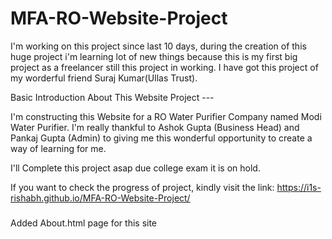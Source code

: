 # MFA-RO-Website-Project
I'm working on this project since last 10 days, during the creation of this huge project i'm learning lot of new things because this is my first big project as a freelancer still this project in working. I have got this project of my worderful friend Suraj Kumar(Ullas Trust).

Basic Introduction About This Website Project ---

I'm constructing this Website for a RO Water Purifier Company named Modi Water Purifier. I'm really thankful to Ashok Gupta (Business Head) and Pankaj Gupta (Admin) to giving me this wonderful opportunity to create a way of learning for me.


I'll Complete this project asap due college exam it is on hold.

If you want to check the progress of project, kindly visit the link:
https://i1s-rishabh.github.io/MFA-RO-Website-Project/


###
Added About.html page for this site

